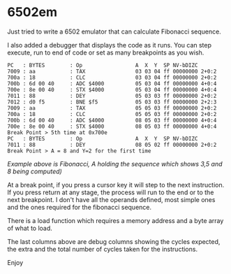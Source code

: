 # 6502em

Just tried to write a 6502 emulator that can calculate Fibonacci sequence.

I also added a debugger that displays the code as it runs.  You can step execute, run to end of code or set as many breakpoints as you wish.

    PC   : BYTES        : Op                 A  X  Y  SP NV-bDIZC
    7009 : aa           : TAX                03 03 04 ff 00000000 2+0:2
    700a : 18           : CLC                03 03 04 ff 00000000 2+0:2
    700b : 6d 00 40     : ADC $4000          05 03 04 ff 00000000 4+0:4
    700e : 8e 00 40     : STX $4000          05 03 04 ff 00000000 4+0:4
    7011 : 88           : DEY                05 03 03 ff 00000000 2+0:2
    7012 : d0 f5        : BNE $f5            05 03 03 ff 00000000 2+2:3
    7009 : aa           : TAX                05 05 03 ff 00000000 2+0:2
    700a : 18           : CLC                05 05 03 ff 00000000 2+0:2
    700b : 6d 00 40     : ADC $4000          08 05 03 ff 00000000 4+0:4
    700e : 8e 00 40     : STX $4000          08 05 03 ff 00000000 4+0:4
    Break Point > 5th time at 0x700e
    PC   : BYTES        : Op                 A  X  Y  SP NV-bDIZC
    7011 : 88           : DEY                08 05 02 ff 00000000 2+0:2
    Break Point > A = 8 and Y=2 for the first time

*Example above is Fibonacci, A holding the sequence which shows 3,5 and 8 being computed)*

At a break point, if you press a cursor key it will step to the next instruction.  If you press return at any 
stage, the process will run to the end or to the next breakpoint.  I don't have all the operands defined, most simple
ones and the ones required for the fibonacci sequence.

There is a load function which requires a memory address and a byte array of what to load.

The last columns above are debug columns showing the cycles expected, the extra and the total number of cycles
taken for the instructions.

Enjoy
